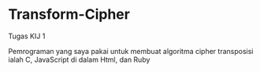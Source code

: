# Transform-Cipher
Tugas KIJ 1

Pemrograman yang saya pakai untuk membuat algoritma cipher transposisi ialah
C, JavaScript di dalam Html, dan Ruby
